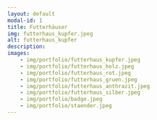 ```yaml
---
layout: default
modal-id: 1
title: Futterhäuser
img: futterhaus_kupfer.jpeg
alt: futterhaus_kupfer
description:
images:
    - img/portfolio/futterhaus_kupfer.jpeg
    - img/portfolio/futterhaus_holz.jpeg
    - img/portfolio/futterhaus_rot.jpeg
    - img/portfolio/futterhaus_gruen.jpeg
    - img/portfolio/futterhaus_anthrazit.jpeg
    - img/portfolio/futterhaus_silber.jpeg
    - img/portfolio/badge.jpeg
    - img/portfolio/staender.jpeg
---
```

